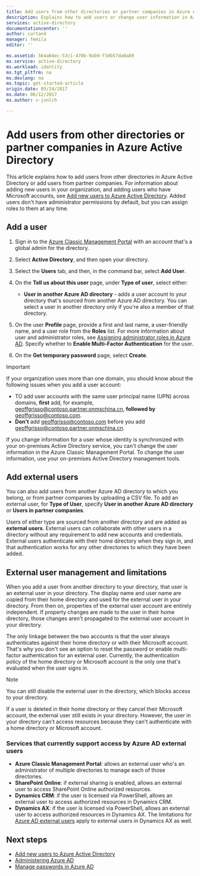 ```yaml
---
title: Add users from other directories or partner companies in Azure Active Directory | Microsoft Docs
description: Explains how to add users or change user information in Azure Active Directory, including external and guest users.
services: active-directory
documentationcenter: ''
author: curtand
manager: femila
editor: ''

ms.assetid: 564a04ec-53c1-470b-9ab9-f3db57da0a89
ms.service: active-directory
ms.workload: identity
ms.tgt_pltfrm: na
ms.devlang: na
ms.topic: get-started-article
origin.date: 05/14/2017
ms.date: 06/12/2017
ms.author: v-junlch

---
```

# Add users from other directories or partner companies in Azure Active Directory

This article explains how to add users from other directories in Azure Active Directory or add users from partner companies. For information about adding new users in your organization, and adding users who have Microsoft accounts, see [Add new users to Azure Active Directory](active-directory-create-users.md). Added users don't have administrator permissions by default, but you can assign roles to them at any time.

## Add a user
1. Sign in to the [Azure Classic Management Portal](https://manage.windowsazure.cn) with an account that's a global admin for the directory.
2. Select **Active Directory**, and then open your directory.
3. Select the **Users** tab, and then, in the command bar, select **Add User**.
4. On the **Tell us about this user** page, under **Type of user**, select either:

    - **User in another Azure AD directory** - adds a user account to your directory that's sourced from another Azure AD directory. You can select a user in another directory only if you're also a member of that directory.

5. On the user **Profile** page, provide a first and last name, a user-friendly name, and a user role from the **Roles** list. For more information about user and administrator roles, see [Assigning administrator roles in Azure AD](./active-directory-assign-admin-roles.md). Specify whether to **Enable Multi-Factor Authentication** for the user.

6. On the **Get temporary password** page, select **Create**.

> [!IMPORTANT]
> If your organization uses more than one domain, you should know about the following issues when you add a user account:
>
> * TO add user accounts with the same user principal name (UPN) across domains, **first** add, for example, geoffgrisso@contoso.partner.onmschina.cn, **followed by** geoffgrisso@contoso.com.
> * **Don't** add geoffgrisso@contoso.com before you add geoffgrisso@contoso.partner.onmschina.cn.
>

If you change information for a user whose identity is synchronized with your on-premises Active Directory service, you can't change the user information in the Azure Classic Management Portal. To change the user information, use your on-premises Active Directory management tools.

## Add external users
You can also add users from another Azure AD directory to which you belong, or from partner companies by uploading a CSV file. To add an external user, for **Type of User**, specify **User in another Azure AD directory** or **Users in partner companies**.

Users of either type are sourced from another directory and are added as **external users**. External users can collaborate with other users in a directory without any requirement to add new accounts and credentials. External users authenticate with their home directory when they sign in, and that authentication works for any other directories to which they have been added.

## External user management and limitations
When you add a user from another directory to your directory, that user is an external user in your directory. The display name and user name are copied from their home directory and used for the external user in your directory. From then on, properties of the external user account are entirely independent. If property changes are made to the user in their home directory, those changes aren't propagated to the external user account in your directory.

The only linkage between the two accounts is that the user always authenticates against their home directory or with their Microsoft account. That's why you don't see an option to reset the password or enable multi-factor authentication for an external user. Currently, the authentication policy of the home directory or Microsoft account is the only one that's evaluated when the user signs in.

> [!NOTE]
> You can still disable the external user in the directory, which blocks access to your directory.
>
>

If a user is deleted in their home directory or they cancel their Microsoft account, the external user still exists in your directory. However, the user in your directory can't access resources because they can't authenticate with a home directory or Microsoft account.

### Services that currently support access by Azure AD external users
- **Azure Classic Management Portal**: allows an external user who's an administrator of multiple directories to manage each of those directories.
- **SharePoint Online**: if external sharing is enabled, allows an external user to access SharePoint Online authorized resources.
- **Dynamics CRM**: if the user is licensed via PowerShell, allows an external user to access authorized resources in Dynamics CRM.
- **Dynamics AX**: if the user is licensed via PowerShell, allows an external user to access authorized resources in Dynamics AX. The limitations for [Azure AD external users](#known-limitations-of-azure-ad-external-users) apply to external users in Dynamics AX as well.

## Next steps
- [Add new users to Azure Active Directory](active-directory-create-users.md)
- [Administering Azure AD](active-directory-administer.md)
- [Manage passwords in Azure AD](active-directory-manage-passwords.md)

